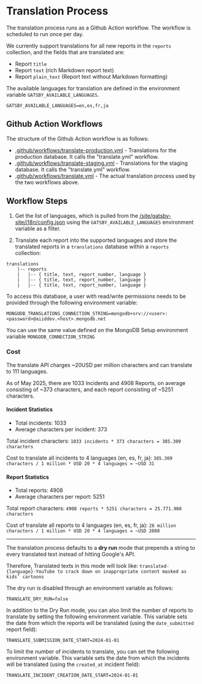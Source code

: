 # Translation Process

The translation process runs as a Github Action workflow. The workflow is scheduled to run once per day.

We currently support translations for all new reports in the `reports` collection, and the fields that are translated are:
- Report `title`
- Report `text` (rich Markdown report text)
- Report `plain_text` (Report text without Markdown formatting)

The available languages for translation are defined in the environment variable `GATSBY_AVAILABLE_LANGUAGES`.
```
GATSBY_AVAILABLE_LANGUAGES=en,es,fr,ja
```

## Github Action Workflows

The structure of the Github Action workflow is as follows:

- [.github/workflows/translate-production.yml](/.github/workflows/translate-production.yml) - Translations for the production database. It calls the "translate.yml" workflow.
- [.github/workflows/translate-staging.yml](/.github/workflows/translate-staging.yml) - Translations for the staging database. It calls the "translate.yml" workflow.
- [.github/workflows/translate.yml](/.github/workflows/translate.yml) - The actual translation process used by the two workflows above.

## Workflow Steps

1. Get the list of languages, which is pulled from the [/site/gatsby-site/i18n/config.json](/site/gatsby-site/i18n/config.json) using the `GATSBY_AVAILABLE_LANGUAGES` environment variable as a filter.

2. Translate each report into the supported languages and store the translated reports in a `translations` database within a `reports` collection:
```
translations 
    |-- reports
    |   |-- { title, text, report_number, language }
    |   |-- { title, text, report_number, language }
    |   |-- { title, text, report_number, language }
```
To access this database, a user with read/write permissions needs to be provided through the following environment variable:

```
MONGODB_TRANSLATIONS_CONNECTION_STRING=mongodb+srv://<user>:<password>@aiiddev.<host>.mongodb.net
```

You can use the same value defined on the MongoDB Setup environment variable ```MONGODB_CONNECTION_STRING```

### Cost

The translate API charges ~20USD per million characters and can translate to 111 languages.

As of May 2025, there are 1033 Incidents and 4908 Reports, on average consisting of ~373 characters, and each report consisting of ~5251 characters.

#### Incident Statistics
- Total incidents: 1033
- Average characters per incident: 373

Total incident characters: `1033 incidents * 373 characters = 385.309 characters`

Cost to translate all incidents to 4 languages (en, es, fr, ja): `385.309 characters / 1 million * USD 20 * 4 languages = ~USD 31`

#### Report Statistics
- Total reports: 4908
- Average characters per report: 5251

Total report characters: `4908 reports * 5251 characters = 25.771.908 characters`

Cost of translate all reports to 4 languages (en, es, fr, ja): `26 million characters / 1 million * USD 20 * 4 languages = ~USD 2080`

---

The translation process defaults to a **dry run** mode that prepends a string to every translated text instead of hitting Google's API.

Therefore, Translated texts in this mode will look like: `translated-{language}-YouTube to crack down on inappropriate content masked as kids’ cartoons`

The dry run is disabled through an environment variable as follows:

```
TRANSLATE_DRY_RUN=false
```

In addition to the Dry Run mode, you can also limit the number of reports to translate by setting the following environment variable. This variable sets the date from which the reports will be translated (using the `date_submitted` report field):

```
TRANSLATE_SUBMISSION_DATE_START=2024-01-01
```

To limit the number of incidents to translate, you can set the following environment variable. This variable sets the date from which the incidents will be translated (using the `created_at` incident field):

```
TRANSLATE_INCIDENT_CREATION_DATE_START=2024-01-01
```
